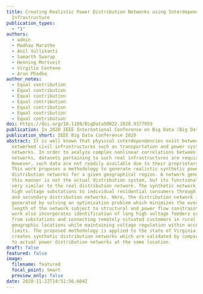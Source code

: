 ```yaml
---
title: Creating Realistic Power Distribution Networks using Interdependent Road
  Infrastructure
publication_types:
  - "1"
authors:
  - admin
  - Madhav Marathe
  - Anil Vullikanti
  - Samarth Swarup
  - Henning Mortveit
  - Virgilio Centeno
  - Arun Phadke
author_notes:
  - Equal contribution
  - Equal contribution
  - Equal contribution
  - Equal contribution
  - Equal contribution
  - Equal contribution
  - Equal contribution
doi: https://doi.org/10.1109/BigData50022.2020.9377959
publication: In 2020 IEEE International Conference on Big Data (Big Data)
publication_short: IEEE Big Data Conference 2020
abstract: It is well known that physical interdependencies exist between
  networked civil infrastructures such as transportation and power system
  networks. In order to analyze complex nonlinear correlations between such
  networks, datasets pertaining to such real infrastructures are required.
  However, such data are not readily available due to their proprietary nature.
  This work proposes a methodology to generate realistic synthetic power
  distribution networks for a given geographical region. A network generated in
  this manner is not the actual distribution system, but its functionality is
  very similar to the real distribution network. The synthetic network connects
  high voltage substations to individual residential consumers through primary
  and secondary distribution networks. Here, the distribution network is
  generated by solving an optimization problem which minimizes the overall
  length of the network subject to structural and power flow constraints. This
  work also incorporates identification of long high voltage feeders originating
  from substations and connecting remotely situated customers in rural
  geographic locations while maintaining voltage regulation within acceptable
  limits. The proposed methodology is applied to the state of Virginia and
  creates synthetic distribution networks which are validated by comparing them
  to actual power distribution networks at the same location.
draft: false
featured: false
image:
  filename: featured
  focal_point: Smart
  preview_only: false
date: 2020-11-22T14:51:56.604Z
---
```

